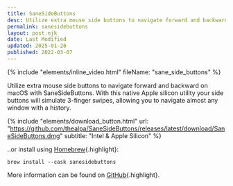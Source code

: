 ```yaml
---
title: SaneSideButtons
desc: Utilize extra mouse side buttons to navigate forward and backward on macOS with SaneSideButtons. With this native Apple silicon utility...
permalink: sanesidebuttons
layout: post.njk
date: Last Modified
updated: 2025-01-26
published: 2022-03-07
---
```

{% include "elements/inline_video.html" fileName: "sane_side_buttons" %}

Utilize extra mouse side buttons to navigate forward and backward on macOS with SaneSideButtons. With this native Apple silicon utility your side buttons will simulate 3-finger swipes, allowing you to navigate almost any window with a history.

{% include "elements/download_button.html" url: "https://github.com/thealpa/SaneSideButtons/releases/latest/download/SaneSideButtons.dmg" subtitle: "Intel & Apple Silicon" %}

..or install using [Homebrew](https://formulae.brew.sh/cask/sanesidebuttons){.highlight}:

`brew install --cask sanesidebuttons`

More information can be found on [GitHub](https://github.com/thealpa/SaneSideButtons){.highlight}.
